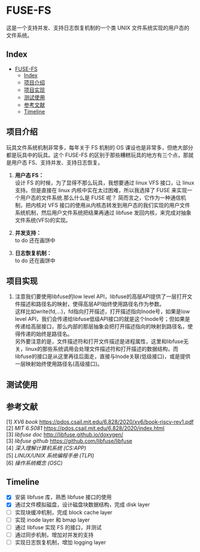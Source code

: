 # FUSE-FS

这是一个支持并发、支持日志恢复机制的一个类 UNIX 文件系统实现的用户态的文件系统。

## Index

- [FUSE-FS](#fuse-fs)
	- [Index](#index)
	- [项目介绍](#项目介绍)
	- [项目实现](#项目实现)
	- [测试使用](#测试使用)
	- [参考文献](#参考文献)
	- [Timeline](#timeline)

## 项目介绍

玩具文件系统机制非常多，每年关于 FS 机制的 OS 课设也是非常多，但绝大部分都是玩具中的玩具。这个 FUSE-FS 的区别于那些糟糕玩具的地方有三个点，那就是用户态 FS、支持并发、支持日志恢复。

  1. **用户态 FS：**  
  设计 FS 的时候，为了显得不那么玩具，我想要通过 linux VFS 接口，让 linux 支持。但是直接在 linux 内核中实在太过困难，所以我选择了 FUSE 来实现一个用户态的文件系统.那么什么是 FUSE 呢？
  简而言之，它作为一种通信机制，把内核对 VFS 接口的使用从内核态转发到用户态的我们实现的用户文件系统机制，然后用户文件系统把结果再通过 libfuse 发回内核，来完成对抽象文件系统(VFS)的实现。

  2. **并发支持：**  
  to do 还在画饼中

  3. **日志恢复机制：**  
  to do 还在画饼中

## 项目实现

1. 注意我们要使用libfuse的low level API，libfuse的高层API提供了一层打开文件描述和路径名的映射，使得高层API始终使用路径名作为参数。  
这样比如write(fd,...)，fd指向打开描述，打开描述指向Inode号，如果是low level API，我们会传递给libfuse低级API接口的就是这个Inode号；但如果是传递给高层接口，那么内部的那层抽象会把打开描述指向的映射到路径名，使得传递的始终是路径名。  
另外要注意的是，文件描述符和打开文件描述是进程属性，这里和libfuse无关，linux的那些系统调用会处理文件描述符和打开描述的数据结构，而libfuse的接口是从这里再往后面走，直接与Inode关联(低级接口)，或是提供一层映射始终使用路径名(高级接口)。

## 测试使用

## 参考文献

[1] _XV6 book_ <https://pdos.csail.mit.edu/6.828/2020/xv6/book-riscv-rev1.pdf>  
[2] _MIT 6.S081_ <https://pdos.csail.mit.edu/6.828/2020/index.html>  
[3] _libfuse doc_ <http://libfuse.github.io/doxygen/>  
[3] _libfuse github_ <https://github.com/libfuse/libfuse>  
[4] _深入理解计算机系统 (CS:APP)_  
[5] _LINUX/UNIX 系统编程手册 (TLPI)_  
[6] _操作系统概念 (OSC)_

## Timeline

- [x] 安装 libfuse 库，熟悉 libfuse 接口的使用
- [x] 通过文件模拟磁盘，设计磁盘块数据结构，完成 disk layer
- [ ] 实现块缓冲机制，完成 block cache layer
- [ ] 实现 inode layer 和 bmap layer
- [ ] 通过 libfuse 实现 FS 的接口，并测试
- [ ] 通过同步机制，增加对并发的支持
- [ ] 实现日志恢复机制，增加 logging layer
